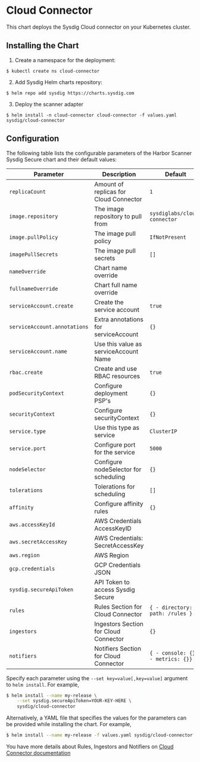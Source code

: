 # Cloud Connector

This chart deploys the Sysdig Cloud connector on your Kubernetes cluster.

## Installing the Chart

1. Create a namespace for the deployment:

```
$ kubectl create ns cloud-connector
```

2. Add Sysdig Helm charts repository:

```
$ helm repo add sysdig https://charts.sysdig.com
```

3. Deploy the scanner adapter

```
$ helm install -n cloud-connector cloud-connector -f values.yaml sysdig/cloud-connector
```

## Configuration

The following table lists the configurable parameters of the Harbor Scanner
Sysdig Secure chart and their default values:

| Parameter                    | Description                            | Default                                   |
| ---                          | ---                                    | ---                                       |
| `replicaCount`               | Amount of replicas for Cloud Connector | `1`                                       |
| `image.repository`           | The image repository to pull from      | `sysdiglabs/cloud-connector`              |
| `image.pullPolicy`           | The image pull policy                  | `IfNotPresent`                            |
| `imagePullSecrets`           | The image pull secrets                 | `[]`                                      |
| `nameOverride`               | Chart name override                    | ` `                                       |
| `fullnameOverride`           | Chart full name override               | ` `                                       |
| `serviceAccount.create`      | Create the service account             | `true`                                    |
| `serviceAccount.annotations` | Extra annotations for serviceAccount   | `{}`                                      |
| `serviceAccount.name`        | Use this value as serviceAccount Name  | ` `                                       |
| `rbac.create`                | Create and use RBAC resources          | `true`                                    |
| `podSecurityContext`         | Configure deployment PSP's             | `{}`                                      |
| `securityContext`            | Configure securityContext              | `{}`                                      |
| `service.type`               | Use this type as service               | `ClusterIP`                               |
| `service.port`               | Configure port for the service         | `5000`                                    |
| `nodeSelector`               | Configure nodeSelector for scheduling  | `{}`                                      |
| `tolerations`                | Tolerations for scheduling             | `[]`                                      |
| `affinity`                   | Configure affinity rules               | `{}`                                      |
| `aws.accessKeyId`            | AWS Credentials AccessKeyID            | ` `                                       |
| `aws.secretAccessKey`        | AWS Credentials: SecretAccessKey       | ` `                                       |
| `aws.region`                 | AWS Region                             | ` `                                       |
| `gcp.credentials`            | GCP Credentials JSON                   | ` `                                       |
| `sysdig.secureApiToken`      | API Token to access Sysdig Secure      | ` `                                       |
| `rules`                      | Rules Section for Cloud Connector      | `{ - directory: path: /rules }`           |
| `ingestors`                  | Ingestors Section for Cloud Connector  | `{}`                                      |
| `notifiers`                  | Notifiers Section for Cloud Connector  | `{ - console: {}, - metrics: {}}`         |


Specify each parameter using the `--set key=value[,key=value]` argument to `helm install`. For example,

```bash
$ helm install --name my-release \
    --set sysdig.secureApiToken=YOUR-KEY-HERE \
    sysdig/cloud-connector
```

Alternatively, a YAML file that specifies the values for the parameters can be provided while installing the chart. For example,

```bash
$ helm install --name my-release -f values.yaml sysdig/cloud-connector
```

You have more details about Rules, Ingestors and Notifiers on [Cloud Connector documentation](https://sysdiglabs.github.io/cloud-connector/config-file.html)
